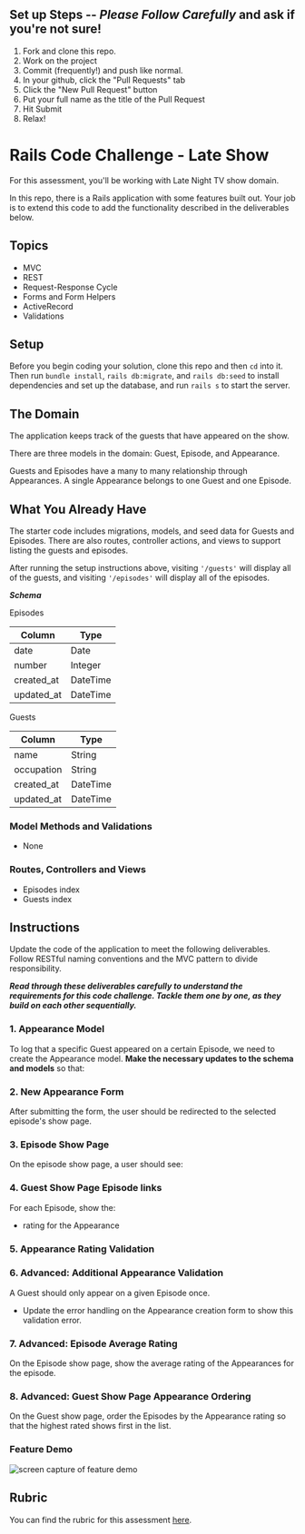 ## Set up Steps -- *Please Follow Carefully* and ask if you're not sure!

1.  Fork and clone this repo.
2.  Work on the project
3.  Commit (frequently!) and push like normal.
4.  In your github, click the "Pull Requests" tab
5.  Click the "New Pull Request" button
6.  Put your full name as the title of the Pull Request
7.  Hit Submit
8.  Relax!


# Rails Code Challenge - Late Show

For this assessment, you'll be working with Late Night TV show domain.

In this repo, there is a Rails application with some features built out. Your job is to extend this code to add the functionality described in the deliverables below.

## Topics

- MVC
- REST
- Request-Response Cycle
- Forms and Form Helpers
- ActiveRecord
- Validations

## Setup

Before you begin coding your solution, clone this repo and then `cd` into it. Then run `bundle install`, `rails db:migrate`, and `rails db:seed` to install dependencies and set up the database, and run `rails s` to start the server.

## The Domain

The application keeps track of the guests that have appeared on the show.

There are three models in the domain: Guest, Episode, and Appearance.

Guests and Episodes have a many to many relationship through Appearances. A single Appearance belongs to one Guest and one Episode.

## What You Already Have

The starter code includes migrations, models, and seed data for Guests and Episodes. There are also routes, controller actions, and views to support listing the guests and episodes.

After running the setup instructions above, visiting `'/guests'` will display all of the guests, and visiting `'/episodes'` will display all of the episodes.

***Schema***

Episodes

| Column | Type |
| ------------- | ------------- |
| date  | Date  |
| number  | Integer  |
| created_at  | DateTime  |
| updated_at  | DateTime  |

Guests

| Column | Type |
| ------------- | ------------- |
| name  | String  |
| occupation  | String  |
| created_at  | DateTime  |
| updated_at  | DateTime  |

### Model Methods and Validations

- None

### Routes, Controllers and Views

- Episodes index
- Guests index

## Instructions

Update the code of the application to meet the following deliverables. Follow RESTful naming conventions and the MVC pattern to divide responsibility.

***Read through these deliverables carefully to understand the requirements for this code challenge. Tackle them one by one, as they build on each other sequentially.***



### 1. Appearance Model

To log that a specific Guest appeared on a certain Episode, we need to create the Appearance model. **Make the necessary updates to the schema and models** so that:
<!-- 
- Guest can appear on many episodes -->
<!-- - Episode can have multiple guests -->
<!-- - Appearance stores a numeric rating -->

### 2. New Appearance Form
<!-- 
A user can fill out a form to create a new Appearance. They can: -->

<!-- - Choose an existing guest from a select dropdown -->
<!-- - Choose an existing episode from a select dropdown -->
<!-- - Enter a numeric rating -->
<!-- - Submit the form -->

After submitting the form, the user should be redirected to the selected episode's show page.

### 3. Episode Show Page

On the episode show page, a user should see:

<!-- - Episode date -->
<!-- - A list of the guests who were on that episode -->
<!-- - Each guest's name should link to the Guest Show page -->

### 4. Guest Show Page Episode links

<!-- On the Guest show page, add a list of the Episodes the Guest has appeared on. -->

For each Episode, show the:

<!-- - date of the Episode -->
- rating for the Appearance

<!-- Each Episode date should link to the show page for that Episode. -->

### 5. Appearance Rating Validation
<!-- 
The rating on an Appearance should be between 1 and 5 (inclusive - `1` and `5` are okay).

- Add a validation to ensure that the rating is between 1 and 5.
- Add handling for this error to the Appearance create action.
- The validation error should be shown on the Appearance creation form when a user attempts to save an appearance with an invalid rating. -->

### 6. Advanced: Additional Appearance Validation

A Guest should only appear on a given Episode once.

<!-- - Add a validation to Appearance to ensure that each Guest can only appear once on the same Episode. -->
- Update the error handling on the Appearance creation form to show this validation error.

### 7. Advanced: Episode Average Rating

On the Episode show page, show the average rating of the Appearances for the episode.

### 8. Advanced: Guest Show Page Appearance Ordering

On the Guest show page, order the Episodes by the Appearance rating so that the highest rated shows first in the list.

### Feature Demo

![screen capture of feature demo](late-show-features-demo.gif)

## Rubric

You can find the rubric for this assessment [here](https://github.com/learn-co-curriculum/se-rubrics/blob/master/module-2.md).
